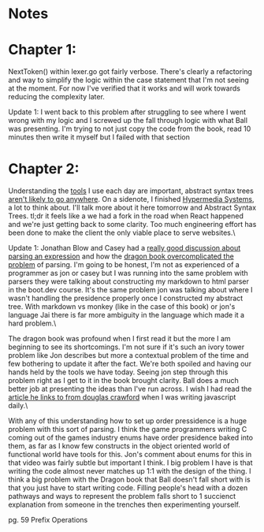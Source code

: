 # Notes

# Chapter 1:

NextToken() within lexer.go got fairly verbose. There's clearly a refactoring 
and way to simplify the logic within the case statement that I'm not seeing at
the moment. For now I've verified that it works and will work towards reducing 
the complexity later.

Update 1: I went back to this problem after struggling to see where I went wrong with 
my logic and I screwed up the fall through logic with what Ball was presenting. I'm trying 
to not just copy the code from the book, read 10 minutes then write it myself but I failed 
with that section

# Chapter 2:

Understanding the [tools](https://ast-grep.github.io/) I use each day are important, abstract syntax trees [aren't likely to go anywhere](https://x.com/tsoding/status/1705377825426125270). On a sidenote, I finished [Hypermedia Systems](https://hypermedia.systems/), a lot to think about. I'll talk more about it here tomorrow and Abstract Syntax Trees. tl;dr it feels like a we had a fork in the road when React happened and we're just getting back to some clarity. Too much engineering effort has been done to make the client the only viable place to serve websites.\

Update 1: Jonathan Blow and Casey had a [really good discussion about parsing an expression](https://youtu.be/fIPO4G42wYE?si=zcVilWngZviayuZR) and how the [dragon book overcomplicated the problem](https://en.wikipedia.org/wiki/Principles_of_Compiler_Design) of parsing. I'm going to be honest, I'm not as experienced of a programmer as jon or casey but I was running into the same problem with parsers they were talking about constructing my markdown to html parser in the boot.dev course. It's the same problem jon was talking about where I wasn't handling the presidence properly once I constructed my abstract tree. With markdown vs monkey (like in the case of this book) or jon's language Jai there is far more ambiguity in the language which made it a hard problem.\

The dragon book was profound when I first read it but the more I am beginning to see its shortcomings. I'm not 
sure if it's such an ivory tower problem like Jon describes but more a contextual problem of the time and few bothering to update it after the fact. We're both spoiled and having our hands held by the tools we have today. Seeing jon step through this problem right as I get to it in the book brought clarity. Ball does a much better job at presenting the ideas than I've run across. I wish I had read the [article he links to from douglas crawford](https://crockford.com/javascript/tdop/tdop.html) when I was writing javascript daily.\

With any of this understanding how to set up order pressidence is a huge problem with this sort of parsing. I think the game programmers writing C coming out of the games industry enums have order presidence baked into them, as far as I know few constructs in the object oriented world of functional world have tools for this. Jon's comment about enums for this in that video was fairly subtle but important I think. I big problem I have is that writing the code almost never matches up 1:1 with the design of the thing. I think a big problem with the Dragon book that Ball doesn't fall short with is that you just have to start writing code. Filling people's head with a dozen pathways and ways to represent the problem falls short to 1 succienct explanation from someone in the trenches then experimenting yourself.


pg. 59 Prefix Operations